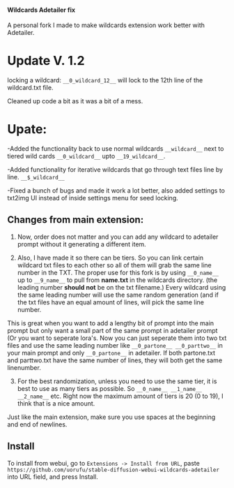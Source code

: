#### Wildcards Adetailer fix

A personal fork I made to make wildcards extension work better with Adetailer.

# Update V. 1.2

locking a wildcard: `__0_wildcard_12__` will lock to the 12th line of the wildcard.txt file.

Cleaned up code a bit as it was a bit of a mess.



# Upate:

-Added the functionality back to use normal wildcards `__wildcard__` next to tiered wild cards `__0_wildcard__` upto `__19_wildcard__`.

-Added functionality for iterative wildcards that go through text files line by line. `__$_wildcard__`

-Fixed a bunch of bugs and made it work a lot better, also added settings to txt2img UI instead of inside settings menu for seed locking.

## Changes from main extension:

1. Now, order does not matter and you can add any wildcard to adetailer prompt without it generating a different item. 

2. Also, I have made it so there can be tiers. So you can link certain wildcard txt files to each other so all of them will grab the same line number in the TXT.
    The proper use for this fork is by using `__0_name__` up to `__9_name__` to pull from **name.txt** in the wildcards directory. (the leading number **should not** be on the txt filename.)
    Every wildcard using the same leading number will use the same random generation (and if the txt files have an equal amount of lines, will pick the same line number.

This is great when you want to add a lengthy bit of prompt into the main prompt but only want a small part of the same prompt in adetailer prompt (Or you want to seperate lora's. Now you can just seperate them into two txt files and use the same leading number like `__0_partone__ __0_parttwo__` in your main prompt and only `__0_partone__` in adetailer. If both partone.txt and parttwo.txt have the same number of lines, they will both get the same linenumber.

3. For the best randomization, unless you need to use the same tier, it is best to use as many tiers as possible. So `__0_name__ __1_name__ __2_name__` etc. Right now the maximum amount of tiers is 20 (0 to 19), I think that is a nice amount.
    

Just like the main extension, make sure you use spaces at the beginning and end of newlines.


## Install
To install from webui, go to `Extensions -> Install from URL`, paste `https://github.com/uorufu/stable-diffusion-webui-wildcards-adetailer`
into URL field, and press Install.
